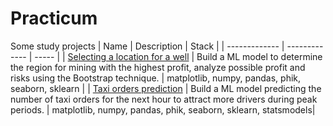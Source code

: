 # Practicum
Some study projects
| Name | Description | Stack |
| ------------- | ------------- | ----- |
| [Selecting a location for a well](https://github.com/Whistlingbird/Practicum/tree/main/Bootstrap) | Build a ML model to determine the region for mining with the highest profit, analyze possible profit and risks using the Bootstrap technique.  | matplotlib, numpy, pandas, phik, seaborn, sklearn |
| [Taxi orders prediction](https://github.com/Whistlingbird/Practicum/tree/main/Time_prediction) | Build a ML model predicting the number of taxi orders for the next hour to attract more drivers during peak periods.  | matplotlib, numpy, pandas, phik, seaborn, sklearn, statsmodels|
